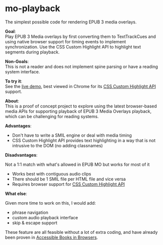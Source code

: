 # mo-playback

The simplest possible code for rendering EPUB 3 media overlays. 

**Goal**:  
Play EPUB 3 Media overlays by first converting them to TextTrackCues and using native browser support for timing events to implement synchronization. Use the CSS Custom Highlight API to highlight text segments during playback. 

**Non-Goals**:  
This is not a reader and does not implement spine parsing or have a reading system interface.

**To try it**:  
See the [live demo](https://marisademeglio.github.io/mo-player), best viewed in Chrome for its [CSS Custom Highlight API](https://caniuse.com/mdn-api_highlight_has) support.  

**About**:  
This is a proof of concept project to explore using the latest browser-based media APIs for supporting playback of EPUB 3 Media Overlays playback, which can be challenging for reading systems.

**Advantages**:  
* Don't have to write a SMIL engine or deal with media timing
* CSS Custom Highlight API provides text highlighting in a way that is not intrusive to the DOM (no adding classnames)

**Disadvantages**:  

Not a 1:1 match with what's allowed in EPUB MO but works for most of it  
* Works best with contiguous audio clips
* There should be 1 SMIL file per HTML file and vice versa
* Requires browser support for [CSS Custom Highlight API](https://caniuse.com/mdn-api_highlight_has)

**What else**:

Given more time to work on this, I would add:

* phrase navigation
* custom audio playback interface
* skip & escape support

These feature are all feasible without a lot of extra coding, and have already been proven in [Accessible Books in Browsers](https://daisy.github.io/accessible-books-in-browsers/demos/moby-dick/chapter_001.html).
